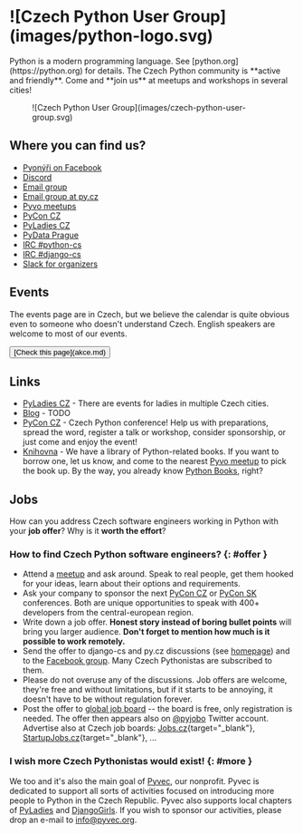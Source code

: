 <h1 class="logo" markdown="1">
    ![Czech Python User Group](images/python-logo.svg)
</h1>

<div class="lead" markdown="1">
Python is a modern programming language. See [python.org](https://python.org) for details.
The Czech Python community is **active and friendly**.
Come and **join us** at meetups and workshops in several cities!
</div>

<figure class="md" markdown="1">
![Czech Python User Group](images/czech-python-user-group.svg)
</figure>

## Where you can find us?

-   [Pyonýři on Facebook](https://www.facebook.com/groups/pyonieri/)
-   [Discord](https://discord.gg/yUbgArVAyF)
-   [Email group](https://groups.google.com/group/django-cs/)
-   [Email group at py.cz](http://www.py.cz/mailman/listinfo/python)
-   [Pyvo meetups](https://twitter.com/naPyvo)
-   [PyCon CZ](https://twitter.com/PyConCZ)
-   [PyLadies CZ](https://twitter.com/PyLadiesCZ)
-   [PyData Prague](https://twitter.com/PyDataPrague)
-   [IRC #python-cs](irc://irc.freenode.net/python-cs)
-   [IRC #django-cs](irc://irc.freenode.net/django-cs)
-   [Slack for organizers](http://pyvec.slack.com/)

## Events

The events page are in Czech, but we believe the calendar is quite obvious even to someone who doesn't understand Czech.
English speakers are welcome to most of our events.

<button markdown="1">
[Check this page](akce.md)
</button>

## Links

-   [PyLadies CZ](https://pyladies.cz/) - There are events for ladies in multiple Czech cities.
-   [Blog](http://blog.python.cz/) - TODO
-   [PyCon CZ](http://cz.pycon.org/) - Czech Python conference! Help us with preparations, spread the word, register a talk or workshop, consider sponsorship, or just come and enjoy the event!
-   [Knihovna](https://books.pyvo.cz/) - We have a library of Python-related books. If you want to borrow one, let us know, and come to the nearest [Pyvo meetup](#meetups) to pick the book up. By the way, you already know [Python Books](http://pythonbooks.revolunet.com/), right?

## Jobs

How can you address Czech software engineers working in Python with your
**job offer**? Why is it **worth the effort**?

### How to find Czech Python software engineers? {: #offer }

-   Attend a [meetup](/en/#meetups) and ask around. Speak to real
    people, get them hooked for your ideas, learn about their options
    and requirements.
-   Ask your company to sponsor the next [PyCon
    CZ](http://cz.pycon.org/) or [PyCon SK](http://pycon.sk/)
    conferences. Both are unique opportunities to speak with 400+
    developers from the central-european region.
-   Write down a job offer. **Honest story instead of boring bullet
    points** will bring you larger audience. **Don\'t forget to mention
    how much is it possible to work remotely.**
-   Send the offer to django-cs and py.cz discussions (see
    [homepage](/en/#communication)) and to the [Facebook
    group](https://www.facebook.com/groups/pyonieri/). Many Czech
    Pythonistas are subscribed to them.
-   Please do not overuse any of the discussions. Job offers are
    welcome, they\'re free and without limitations, but if it starts to
    be annoying, it doesn\'t have to be without regulation forever.
-   Post the offer to [global job
    board](https://www.python.org/community/jobs/howto/) -- the board is
    free, only registration is needed. The offer then appears also on
    [@pyjobo](https://twitter.com/pyjobo) Twitter account. Advertise
    also at Czech job boards:
    [Jobs.cz](http://www.jobs.cz/prace/?q%5B%5D=python){target="_blank"},
    [StartupJobs.cz](https://www.startupjobs.cz/nabidky/15/python-programmer){target="_blank"},
    ...

### I wish more Czech Pythonistas would exist! {: #more }

We too and it's also the main goal of [Pyvec](http://pyvec.org/), our
nonprofit. Pyvec is dedicated to support all sorts of activities focused
on introducing more people to Python in the Czech Republic. Pyvec also
supports local chapters of [PyLadies](http://pyladies.cz) and
[DjangoGirls](http://djangogirls.org). If you wish to sponsor our
activities, please drop an e-mail to <info@pyvec.org>.
